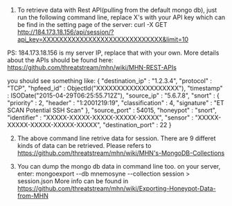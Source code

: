 1. To retrieve data with Rest API(pulling from the default mongo db), just run the following command line,
replace X's with your API key which can be find in the setting page of the server:
curl -X GET http://184.173.18.156/api/session/?api_key=XXXXXXXXXXXXXXXXXXXXXXXXXXXXX&limit=10

PS: 184.173.18.156 is my server IP, replace that with your own.
More details about the APIs should be found here:
https://github.com/threatstream/mhn/wiki/MHN-REST-APIs



you should see something like:
{ 
	"destination_ip" : "1.2.3.4", 
	"protocol" : "TCP", 
	"hpfeed_id" : ObjectId("XXXXXXXXXXXXXXXXXXXX"), 
	"timestamp" : ISODate("2015-04-29T06:25:55.712Z"), 
	"source_ip" : "5.6.7.8", 
	"snort" : { 
		"priority" : 2, 
		"header" : "1:2001219:19", 
		"classification" : 4, 
		"signature" : "ET SCAN Potential SSH Scan" 
	}, 
	"source_port" : 54015, 
	"honeypot" : "snort", 
	"identifier" : "XXXXX-XXXXX-XXXXX-XXXXX-XXXXX", 
	"sensor" : "XXXXX-XXXXX-XXXXX-XXXXX-XXXXX", 
	"destination_port" : 22 
}

2. The above command line retrive data for session. There are 9 differet kinds of data can be retrieved. Please refers to
https://github.com/threatstream/mhn/wiki/MHN's-MongoDB-Collections


3. You can dump the mongo db data in command line too. on your server, enter:
mongoexport --db mnemosyne --collection session > session.json
More info can be found in
https://github.com/threatstream/mhn/wiki/Exporting-Honeypot-Data-from-MHN
